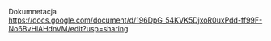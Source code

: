 Dokumnetacja
https://docs.google.com/document/d/196DpG_54KVK5DjxoR0uxPdd-ff99F-No6BvHlAHdnVM/edit?usp=sharing
